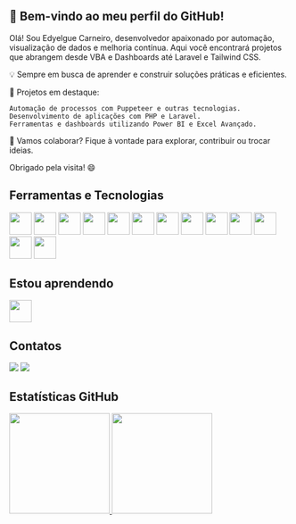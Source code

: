 ## 👋 Bem-vindo ao meu perfil do GitHub!

Olá! Sou Edyelgue Carneiro, desenvolvedor apaixonado por automação, visualização de dados e melhoria contínua. Aqui você encontrará projetos que abrangem desde VBA e Dashboards até Laravel e Tailwind CSS.

💡 Sempre em busca de aprender e construir soluções práticas e eficientes.

📌 Projetos em destaque:

    Automação de processos com Puppeteer e outras tecnologias.
    Desenvolvimento de aplicações com PHP e Laravel.
    Ferramentas e dashboards utilizando Power BI e Excel Avançado.

🚀 Vamos colaborar? Fique à vontade para explorar, contribuir ou trocar ideias.

Obrigado pela visita! 😄

## Ferramentas e Tecnologias

<img src="https://cdn.jsdelivr.net/gh/devicons/devicon@latest/icons/html5/html5-original-wordmark.svg" width="40" height="40" />
<img src="https://cdn.jsdelivr.net/gh/devicons/devicon@latest/icons/css3/css3-original-wordmark.svg" width="40" height="40" /> 
<img src="https://cdn.jsdelivr.net/gh/devicons/devicon@latest/icons/javascript/javascript-original.svg" width="40" height="40" />
<img src="https://cdn.jsdelivr.net/gh/devicons/devicon@latest/icons/bootstrap/bootstrap-original-wordmark.svg" width="40" height="40" />
<img src="https://cdn.jsdelivr.net/gh/devicons/devicon@latest/icons/tailwindcss/tailwindcss-original-wordmark.svg" width="40" height="40" /> 

<img src="https://cdn.jsdelivr.net/gh/devicons/devicon@latest/icons/nodejs/nodejs-original-wordmark.svg" width="40" height="40" /> 
<img src="https://cdn.jsdelivr.net/gh/devicons/devicon@latest/icons/php/php-original.svg" width="40" height="40" /> 
<img src="https://cdn.jsdelivr.net/gh/devicons/devicon@latest/icons/laravel/laravel-original-wordmark.svg" width="40" height="40" />

<img src="https://cdn.jsdelivr.net/gh/devicons/devicon@latest/icons/mysql/mysql-original-wordmark.svg" width="40" height="40" />
<img src="https://cdn.jsdelivr.net/gh/devicons/devicon@latest/icons/mariadb/mariadb-original-wordmark.svg" width="40" height="40" />
<img src="https://cdn.jsdelivr.net/gh/devicons/devicon@latest/icons/sqlite/sqlite-original-wordmark.svg" width="40" height="40" /> 

<img src="https://cdn.jsdelivr.net/gh/devicons/devicon@latest/icons/amazonwebservices/amazonwebservices-original-wordmark.svg" width="40" height="40" /> 
<img src="https://cdn.jsdelivr.net/gh/devicons/devicon@latest/icons/linux/linux-original.svg" width="40" height="40" /> 

## Estou aprendendo

<img src="https://cdn.jsdelivr.net/gh/devicons/devicon@latest/icons/java/java-original.svg" width="40"/>

## Contatos

<div>
<!-- <a href="https://www.youtube.com/seu-canal-youtube-aqui" target="_blank"><img loading="lazy" src="https://img.shields.io/badge/YouTube-FF0000?style=for-the-badge&logo=youtube&logoColor=white" target="_blank"></a> -->
<!-- <a href="https://instagram.com/seu-usuário-instagram-aqui" target="_blank"><img loading="lazy" src="https://img.shields.io/badge/-Instagram-%23E4405F?style=for-the-badge&logo=instagram&logoColor=white" target="_blank"></a> -->
<!-- <a href="https://www.twitch.tv/seu-usuário-aqui" target="_blank"><img loading="lazy" src="https://img.shields.io/badge/Twitch-9146FF?style=for-the-badge&logo=twitch&logoColor=white" target="_blank"></a> -->
<a href = "mailto:edyelgue12@gmail.com"><img loading="lazy" src="https://img.shields.io/badge/Gmail-D14836?style=for-the-badge&logo=gmail&logoColor=white" target="_blank"></a>
<a href="https://www.linkedin.com/in/edyelgue-carneiro-a44215184/" target="_blank"><img loading="lazy" src="https://img.shields.io/badge/-LinkedIn-%230077B5?style=for-the-badge&logo=linkedin&logoColor=white" target="_blank"></a>   
</div>

## Estatísticas GitHub

<div>
<a href="https://github.com/seu-usuário-aqui">
<img loading="lazy" height="180em" src="https://github-readme-stats.vercel.app/api/top-langs/?username=seu-usuário-aqui&layout=compact&langs_count=7&theme=dracula"/>
<img loading="lazy" height="180em" src="https://github-readme-stats.vercel.app/api?username=seu-usuário-aqui&show_icons=true&theme=dracula&include_all_commits=true&count_private=true"/>
</div>
